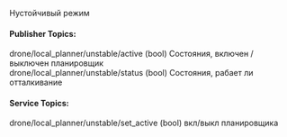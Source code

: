 Нустойчивый режим

#### Publisher Topics:
drone/local_planner/unstable/active (bool) Состояния, включен / выключен планировщик <br>
drone/local_planner/unstable/status (bool) Состояния, рабает ли отталкивание <br>


#### Service Topics:
drone/local_planner/unstable/set_active (bool) вкл/выкл планировщика <br>

